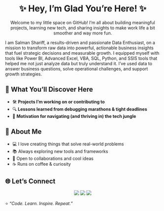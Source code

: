 <h1 align="center">✨ Hey, I’m Glad You’re Here! ✨</h1>

<p align="center">
Welcome to my little space on GitHub!  
I’m all about building meaningful projects, learning new tech, and sharing insights  
to make work life a bit smoother and way more fun.
</p>



I am Salman Shariff, a results-driven and passionate Data Enthusiast, on a mission to transform raw data into powerful, actionable business insights that fuel strategic decisions and measurable growth. I equipped myself with tools like Power BI, Advanced Excel, VBA, SQL, Python, and SSIS tools that helped me not just analyze data but truly understand it. I’ve used data to answer business questions, solve operational challenges, and support growth strategies. 




## 🧩 What You’ll Discover Here
- 🛠️ **Projects I’m working on or contributing to**
- 🔍 **Lessons learned from debugging marathons & tight deadlines**
- 🌱 **Motivation for navigating (and thriving in) the tech jungle**


## 🌟 About Me
- 💻 I love creating things that solve real-world problems  
- 📚 Always exploring new tools and frameworks  
- 🤝 Open to collaborations and cool ideas  
- ☕ Runs on coffee & curiosity  


## 🌐 Let’s Connect
<p align="center">
  <a href="https://linkedin.com/in/salman-analyst"><img src="https://img.shields.io/badge/LinkedIn-0077B5?style=flat&logo=linkedin&logoColor=white" /></a>
  <a href="https://www.instagram.com/salman_tasneem_07"><img src="https://img.shields.io/badge/Instagram-E4405F?style=flat&logo=instagram&logoColor=white" /></a>
  <a href="https://www.youtube.com/watch?v=pT52SeCFhYQ"><img src="https://img.shields.io/badge/YouTube-FF0000?style=flat&logo=youtube&logoColor=white" /></a>
</p>


⭐️ *“Code. Learn. Inspire. Repeat.”*  
